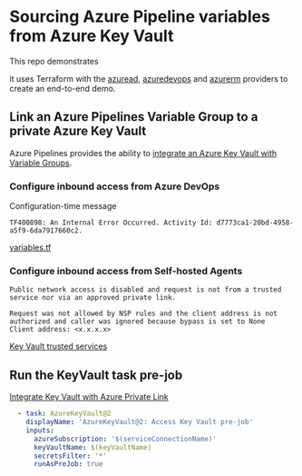# Sourcing Azure Pipeline variables from Azure Key Vault

This repo demonstrates

it uses Terraform with the [azuread](https://registry.terraform.io/providers/hashicorp/azuread/latest/docs), [azuredevops](https://registry.terraform.io/providers/microsoft/azuredevops/latest/docs) and [azurerm](https://registry.terraform.io/providers/hashicorp/azurerm/latest/docs) providers to create an end-to-end demo.


## Link an Azure Pipelines Variable Group to a private Azure Key Vault

Azure Pipelines provides the ability to [integrate an Azure Key Vault with Variable Groups](https://learn.microsoft.com/azure/devops/pipelines/library/variable-groups?view=azure-devops&tabs=yaml#link-secrets-from-an-azure-key-vault).

### Configure inbound access from Azure DevOps

Configuration-time message
```
TF400898: An Internal Error Occurred. Activity Id: d7773ca1-20bd-4958-a5f9-6da7917660c2.
``````

[](https://learn.microsoft.com/azure/devops/organizations/security/allow-list-ip-url?view=azure-devops&tabs=IP-V4#inbound-connections)

[variables.tf](terraform/variables.tf)


### Configure inbound access from Self-hosted Agents

```
Public network access is disabled and request is not from a trusted service nor via an approved private link.
```

```
Request was not allowed by NSP rules and the client address is not authorized and caller was ignored because bypass is set to None
Client address: <x.x.x.x>
``````

[Key Vault trusted services](https://learn.microsoft.com/azure/key-vault/general/overview-vnet-service-endpoints#trusted-services)

## Run the KeyVault task pre-job

[Integrate Key Vault with Azure Private Link](https://learn.microsoft.com/azure/key-vault/general/private-link-service?tabs=portal)



```yaml
  - task: AzureKeyVault@2
    displayName: 'AzureKeyVault@2: Access Key Vault pre-job'
    inputs:
      azureSubscription: '$(serviceConnectionName)'
      keyVaultName: $(keyVaultName)
      secretsFilter: '*'
      runAsPreJob: true
```

